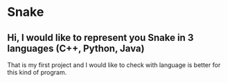 # Snake
## Hi, I would like to represent you Snake in 3 languages (C++, Python, Java)
That is my first project and I would like to check with language is better for this kind of program.
